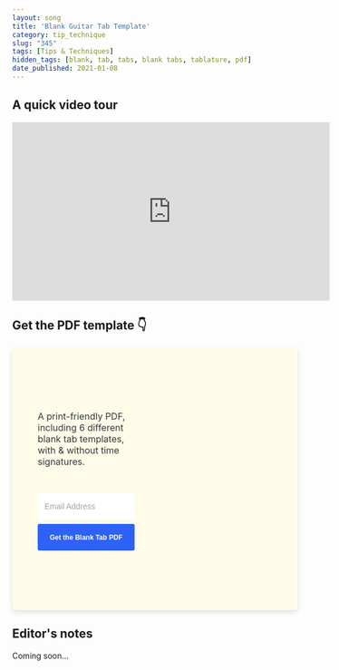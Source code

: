 ```yaml
---
layout: song
title: 'Blank Guitar Tab Template'
category: tip_technique
slug: "345"
tags: [Tips & Techniques]
hidden_tags: [blank, tab, tabs, blank tabs, tablature, pdf]
date_published: 2021-01-08
---
```


## A quick video tour

<iframe width="560" height="315" src="https://www.youtube.com/embed/P5IUb0YBgwk" frameborder="0" allow="accelerometer; autoplay; encrypted-media; gyroscope; picture-in-picture" allowfullscreen></iframe>

<!-- Coming soon! -->

<!-- { % include pdf-module.html slug = page.slug pdf_numpages = page.pdf_numpages pdf_version = page.pdf_version has_patreon_url = page.patreon_lesson_url patreon_url = page.patreon_lesson_url free_pdf_available = page.free_pdf_available free_pdf_url = page.free_pdf_url song_name = page.song_title % } -->

## Get the PDF template 👇

<script src="https://f.convertkit.com/ckjs/ck.5.js"></script>
<form action="https://app.convertkit.com/forms/1944130/subscriptions" style="background-color: rgb(255, 251, 233); border-top-left-radius: 6px; border-top-right-radius: 6px; border-bottom-right-radius: 6px; border-bottom-left-radius: 6px;" class="seva-form formkit-form" method="post" data-sv-form="1944130" data-uid="0cbdee8238" data-format="inline" data-version="5" data-options="{&quot;settings&quot;:{&quot;after_subscribe&quot;:{&quot;action&quot;:&quot;redirect&quot;,&quot;success_message&quot;:&quot;Success! Now check your email to confirm your subscription.&quot;,&quot;redirect_url&quot;:&quot;https://playsongnotes.com/downloads/?thanks=true&quot;},&quot;analytics&quot;:{&quot;google&quot;:null,&quot;facebook&quot;:null,&quot;segment&quot;:null,&quot;pinterest&quot;:null,&quot;sparkloop&quot;:null,&quot;googletagmanager&quot;:null},&quot;modal&quot;:{&quot;trigger&quot;:&quot;timer&quot;,&quot;scroll_percentage&quot;:null,&quot;timer&quot;:5,&quot;devices&quot;:&quot;all&quot;,&quot;show_once_every&quot;:15},&quot;powered_by&quot;:{&quot;show&quot;:false,&quot;url&quot;:&quot;https://convertkit.com?utm_source=dynamic&amp;utm_medium=referral&amp;utm_campaign=poweredby&amp;utm_content=form&quot;},&quot;recaptcha&quot;:{&quot;enabled&quot;:false},&quot;return_visitor&quot;:{&quot;action&quot;:&quot;show&quot;,&quot;custom_content&quot;:&quot;&quot;},&quot;slide_in&quot;:{&quot;display_in&quot;:&quot;bottom_right&quot;,&quot;trigger&quot;:&quot;timer&quot;,&quot;scroll_percentage&quot;:null,&quot;timer&quot;:5,&quot;devices&quot;:&quot;all&quot;,&quot;show_once_every&quot;:15},&quot;sticky_bar&quot;:{&quot;display_in&quot;:&quot;top&quot;,&quot;trigger&quot;:&quot;timer&quot;,&quot;scroll_percentage&quot;:null,&quot;timer&quot;:5,&quot;devices&quot;:&quot;all&quot;,&quot;show_once_every&quot;:15}},&quot;version&quot;:&quot;5&quot;}" min-width="400 500 600 700 800"><div data-style="full" style="--bg-border-radius: 3px;"><div data-element="column" class="formkit-column"><div class="formkit-header" style="color: rgb(51, 51, 51); font-size: 28px; font-weight: 700;" data-element="header"><h1>​</h1></div><div class="formkit-content" style="color: rgb(52, 54, 57);" data-element="content"><p>A print-friendly PDF, including 6 different blank tab templates, with &amp; without time signatures.</p></div><ul class="formkit-alert formkit-alert-error" data-element="errors" data-group="alert"></ul><div data-element="fields" data-stacked="false" class="seva-fields formkit-fields"><div class="formkit-field"><input class="formkit-input" name="email_address" style="color: rgb(139, 139, 139); border-color: rgb(46, 131, 255); font-weight: 400; background-color: rgb(255, 255, 255); border-top-left-radius: 4px; border-top-right-radius: 4px; border-bottom-right-radius: 4px; border-bottom-left-radius: 4px;" aria-label="Email Address" placeholder="Email Address" required="" type="email"></div><button data-element="submit" class="formkit-submit formkit-submit" style="color: rgb(255, 255, 255); background-color: rgb(46, 97, 246); border-top-left-radius: 3px; border-top-right-radius: 3px; border-bottom-right-radius: 3px; border-bottom-left-radius: 3px; font-weight: 700;"><div class="formkit-spinner"><div></div><div></div><div></div></div><span class="">Get the Blank Tab PDF</span></button></div><div class="formkit-disclaimer" style="color: rgb(139, 139, 139); font-size: 13px;" data-element="disclaimer"><p>​</p></div></div><div data-element="column" style="background-image: url(&quot;https://embed.filekitcdn.com/e/3USUFsNyc16nKnFvoRpj2R/49gjRRxBFqCVib9YnaZwwj&quot;);" class="formkit-background"></div></div><style>.formkit-form[data-uid="0cbdee8238"] *{box-sizing:border-box;}.formkit-form[data-uid="0cbdee8238"]{-webkit-font-smoothing:antialiased;-moz-osx-font-smoothing:grayscale;}.formkit-form[data-uid="0cbdee8238"] legend{border:none;font-size:inherit;margin-bottom:10px;padding:0;position:relative;display:table;}.formkit-form[data-uid="0cbdee8238"] fieldset{border:0;padding:0.01em 0 0 0;margin:0;min-width:0;}.formkit-form[data-uid="0cbdee8238"] body:not(:-moz-handler-blocked) fieldset{display:table-cell;}.formkit-form[data-uid="0cbdee8238"] h1,.formkit-form[data-uid="0cbdee8238"] h2,.formkit-form[data-uid="0cbdee8238"] h3,.formkit-form[data-uid="0cbdee8238"] h4,.formkit-form[data-uid="0cbdee8238"] h5,.formkit-form[data-uid="0cbdee8238"] h6{color:inherit;font-size:inherit;font-weight:inherit;}.formkit-form[data-uid="0cbdee8238"] p{color:inherit;font-size:inherit;font-weight:inherit;}.formkit-form[data-uid="0cbdee8238"] ol:not([template-default]),.formkit-form[data-uid="0cbdee8238"] ul:not([template-default]),.formkit-form[data-uid="0cbdee8238"] blockquote:not([template-default]){text-align:left;}.formkit-form[data-uid="0cbdee8238"] p:not([template-default]),.formkit-form[data-uid="0cbdee8238"] hr:not([template-default]),.formkit-form[data-uid="0cbdee8238"] blockquote:not([template-default]),.formkit-form[data-uid="0cbdee8238"] ol:not([template-default]),.formkit-form[data-uid="0cbdee8238"] ul:not([template-default]){color:inherit;font-style:initial;}.formkit-form[data-uid="0cbdee8238"] .ordered-list,.formkit-form[data-uid="0cbdee8238"] .unordered-list{list-style-position:outside !important;padding-left:1em;}.formkit-form[data-uid="0cbdee8238"] .list-item{padding-left:0;}.formkit-form[data-uid="0cbdee8238"][data-format="modal"]{display:none;}.formkit-form[data-uid="0cbdee8238"][data-format="slide in"]{display:none;}.formkit-form[data-uid="0cbdee8238"][data-format="sticky bar"]{display:none;}.formkit-sticky-bar .formkit-form[data-uid="0cbdee8238"][data-format="sticky bar"]{display:block;}.formkit-form[data-uid="0cbdee8238"] .formkit-input,.formkit-form[data-uid="0cbdee8238"] .formkit-select,.formkit-form[data-uid="0cbdee8238"] .formkit-checkboxes{width:100%;}.formkit-form[data-uid="0cbdee8238"] .formkit-button,.formkit-form[data-uid="0cbdee8238"] .formkit-submit{border:0;border-radius:5px;color:#ffffff;cursor:pointer;display:inline-block;text-align:center;font-size:15px;font-weight:500;cursor:pointer;margin-bottom:15px;overflow:hidden;padding:0;position:relative;vertical-align:middle;}.formkit-form[data-uid="0cbdee8238"] .formkit-button:hover,.formkit-form[data-uid="0cbdee8238"] .formkit-submit:hover,.formkit-form[data-uid="0cbdee8238"] .formkit-button:focus,.formkit-form[data-uid="0cbdee8238"] .formkit-submit:focus{outline:none;}.formkit-form[data-uid="0cbdee8238"] .formkit-button:hover > span,.formkit-form[data-uid="0cbdee8238"] .formkit-submit:hover > span,.formkit-form[data-uid="0cbdee8238"] .formkit-button:focus > span,.formkit-form[data-uid="0cbdee8238"] .formkit-submit:focus > span{background-color:rgba(0,0,0,0.1);}.formkit-form[data-uid="0cbdee8238"] .formkit-button > span,.formkit-form[data-uid="0cbdee8238"] .formkit-submit > span{display:block;-webkit-transition:all 300ms ease-in-out;transition:all 300ms ease-in-out;padding:12px 24px;}.formkit-form[data-uid="0cbdee8238"] .formkit-input{background:#ffffff;font-size:15px;padding:12px;border:1px solid #e3e3e3;-webkit-flex:1 0 auto;-ms-flex:1 0 auto;flex:1 0 auto;line-height:1.4;margin:0;-webkit-transition:border-color ease-out 300ms;transition:border-color ease-out 300ms;}.formkit-form[data-uid="0cbdee8238"] .formkit-input:focus{outline:none;border-color:#1677be;-webkit-transition:border-color ease 300ms;transition:border-color ease 300ms;}.formkit-form[data-uid="0cbdee8238"] .formkit-input::-webkit-input-placeholder{color:inherit;opacity:0.8;}.formkit-form[data-uid="0cbdee8238"] .formkit-input::-moz-placeholder{color:inherit;opacity:0.8;}.formkit-form[data-uid="0cbdee8238"] .formkit-input:-ms-input-placeholder{color:inherit;opacity:0.8;}.formkit-form[data-uid="0cbdee8238"] .formkit-input::placeholder{color:inherit;opacity:0.8;}.formkit-form[data-uid="0cbdee8238"] [data-group="dropdown"]{position:relative;display:inline-block;width:100%;}.formkit-form[data-uid="0cbdee8238"] [data-group="dropdown"]::before{content:"";top:calc(50% - 2.5px);right:10px;position:absolute;pointer-events:none;border-color:#4f4f4f transparent transparent transparent;border-style:solid;border-width:6px 6px 0 6px;height:0;width:0;z-index:999;}.formkit-form[data-uid="0cbdee8238"] [data-group="dropdown"] select{height:auto;width:100%;cursor:pointer;color:#333333;line-height:1.4;margin-bottom:0;padding:0 6px;-webkit-appearance:none;-moz-appearance:none;appearance:none;font-size:15px;padding:12px;padding-right:25px;border:1px solid #e3e3e3;background:#ffffff;}.formkit-form[data-uid="0cbdee8238"] [data-group="dropdown"] select:focus{outline:none;}.formkit-form[data-uid="0cbdee8238"] [data-group="checkboxes"]{text-align:left;margin:0;}.formkit-form[data-uid="0cbdee8238"] [data-group="checkboxes"] [data-group="checkbox"]{margin-bottom:10px;}.formkit-form[data-uid="0cbdee8238"] [data-group="checkboxes"] [data-group="checkbox"] *{cursor:pointer;}.formkit-form[data-uid="0cbdee8238"] [data-group="checkboxes"] [data-group="checkbox"]:last-of-type{margin-bottom:0;}.formkit-form[data-uid="0cbdee8238"] [data-group="checkboxes"] [data-group="checkbox"] input[type="checkbox"]{display:none;}.formkit-form[data-uid="0cbdee8238"] [data-group="checkboxes"] [data-group="checkbox"] input[type="checkbox"] + label::after{content:none;}.formkit-form[data-uid="0cbdee8238"] [data-group="checkboxes"] [data-group="checkbox"] input[type="checkbox"]:checked + label::after{border-color:#ffffff;content:"";}.formkit-form[data-uid="0cbdee8238"] [data-group="checkboxes"] [data-group="checkbox"] input[type="checkbox"]:checked + label::before{background:#10bf7a;border-color:#10bf7a;}.formkit-form[data-uid="0cbdee8238"] [data-group="checkboxes"] [data-group="checkbox"] label{position:relative;display:inline-block;padding-left:28px;}.formkit-form[data-uid="0cbdee8238"] [data-group="checkboxes"] [data-group="checkbox"] label::before,.formkit-form[data-uid="0cbdee8238"] [data-group="checkboxes"] [data-group="checkbox"] label::after{position:absolute;content:"";display:inline-block;}.formkit-form[data-uid="0cbdee8238"] [data-group="checkboxes"] [data-group="checkbox"] label::before{height:16px;width:16px;border:1px solid #e3e3e3;background:#ffffff;left:0px;top:3px;}.formkit-form[data-uid="0cbdee8238"] [data-group="checkboxes"] [data-group="checkbox"] label::after{height:4px;width:8px;border-left:2px solid #4d4d4d;border-bottom:2px solid #4d4d4d;-webkit-transform:rotate(-45deg);-ms-transform:rotate(-45deg);transform:rotate(-45deg);left:4px;top:8px;}.formkit-form[data-uid="0cbdee8238"] .formkit-alert{background:#f9fafb;border:1px solid #e3e3e3;border-radius:5px;-webkit-flex:1 0 auto;-ms-flex:1 0 auto;flex:1 0 auto;list-style:none;margin:25px auto;padding:12px;text-align:center;width:100%;}.formkit-form[data-uid="0cbdee8238"] .formkit-alert:empty{display:none;}.formkit-form[data-uid="0cbdee8238"] .formkit-alert-success{background:#d3fbeb;border-color:#10bf7a;color:#0c905c;}.formkit-form[data-uid="0cbdee8238"] .formkit-alert-error{background:#fde8e2;border-color:#f2643b;color:#ea4110;}.formkit-form[data-uid="0cbdee8238"] .formkit-spinner{display:-webkit-box;display:-webkit-flex;display:-ms-flexbox;display:flex;height:0px;width:0px;margin:0 auto;position:absolute;top:0;left:0;right:0;width:0px;overflow:hidden;text-align:center;-webkit-transition:all 300ms ease-in-out;transition:all 300ms ease-in-out;}.formkit-form[data-uid="0cbdee8238"] .formkit-spinner > div{margin:auto;width:12px;height:12px;background-color:#fff;opacity:0.3;border-radius:100%;display:inline-block;-webkit-animation:formkit-bouncedelay-formkit-form-data-uid-0cbdee8238- 1.4s infinite ease-in-out both;animation:formkit-bouncedelay-formkit-form-data-uid-0cbdee8238- 1.4s infinite ease-in-out both;}.formkit-form[data-uid="0cbdee8238"] .formkit-spinner > div:nth-child(1){-webkit-animation-delay:-0.32s;animation-delay:-0.32s;}.formkit-form[data-uid="0cbdee8238"] .formkit-spinner > div:nth-child(2){-webkit-animation-delay:-0.16s;animation-delay:-0.16s;}.formkit-form[data-uid="0cbdee8238"] .formkit-submit[data-active] .formkit-spinner{opacity:1;height:100%;width:50px;}.formkit-form[data-uid="0cbdee8238"] .formkit-submit[data-active] .formkit-spinner ~ span{opacity:0;}.formkit-form[data-uid="0cbdee8238"] .formkit-powered-by[data-active="false"]{opacity:0.35;}.formkit-form[data-uid="0cbdee8238"] .formkit-powered-by-convertkit-container{display:-webkit-box;display:-webkit-flex;display:-ms-flexbox;display:flex;width:100%;z-index:5;margin:10px 0;position:relative;}.formkit-form[data-uid="0cbdee8238"] .formkit-powered-by-convertkit-container[data-active="false"]{opacity:0.35;}.formkit-form[data-uid="0cbdee8238"] .formkit-powered-by-convertkit{-webkit-align-items:center;-webkit-box-align:center;-ms-flex-align:center;align-items:center;background-color:#ffffff;border:1px solid #dce1e5;border-radius:4px;color:#373f45;cursor:pointer;display:block;height:36px;margin:0 auto;opacity:0.95;padding:0;-webkit-text-decoration:none;text-decoration:none;text-indent:100%;-webkit-transition:ease-in-out all 200ms;transition:ease-in-out all 200ms;white-space:nowrap;overflow:hidden;-webkit-user-select:none;-moz-user-select:none;-ms-user-select:none;user-select:none;width:190px;background-repeat:no-repeat;background-position:center;background-image:url("data:image/svg+xml;charset=utf8,%3Csvg width='162' height='20' viewBox='0 0 162 20' fill='none' xmlns='http://www.w3.org/2000/svg'%3E%3Cpath d='M83.0561 15.2457C86.675 15.2457 89.4722 12.5154 89.4722 9.14749C89.4722 5.99211 86.8443 4.06563 85.1038 4.06563C82.6801 4.06563 80.7373 5.76407 80.4605 8.28551C80.4092 8.75244 80.0387 9.14403 79.5686 9.14069C78.7871 9.13509 77.6507 9.12841 76.9314 9.13092C76.6217 9.13199 76.3658 8.88106 76.381 8.57196C76.4895 6.38513 77.2218 4.3404 78.618 2.76974C80.1695 1.02445 82.4289 0 85.1038 0C89.5979 0 93.8406 4.07791 93.8406 9.14749C93.8406 14.7608 89.1832 19.3113 83.1517 19.3113C78.8502 19.3113 74.5179 16.5041 73.0053 12.5795C72.9999 12.565 72.9986 12.5492 73.0015 12.534C73.0218 12.4179 73.0617 12.3118 73.1011 12.2074C73.1583 12.0555 73.2143 11.907 73.2062 11.7359L73.18 11.1892C73.174 11.0569 73.2075 10.9258 73.2764 10.8127C73.3452 10.6995 73.4463 10.6094 73.5666 10.554L73.7852 10.4523C73.9077 10.3957 74.0148 10.3105 74.0976 10.204C74.1803 10.0974 74.2363 9.97252 74.2608 9.83983C74.3341 9.43894 74.6865 9.14749 75.0979 9.14749C75.7404 9.14749 76.299 9.57412 76.5088 10.1806C77.5188 13.1 79.1245 15.2457 83.0561 15.2457Z' fill='%23373F45'/%3E%3Cpath d='M155.758 6.91365C155.028 6.91365 154.804 6.47916 154.804 5.98857C154.804 5.46997 154.986 5.06348 155.758 5.06348C156.53 5.06348 156.712 5.46997 156.712 5.98857C156.712 6.47905 156.516 6.91365 155.758 6.91365ZM142.441 12.9304V9.32833L141.415 9.32323V8.90392C141.415 8.44719 141.786 8.07758 142.244 8.07986L142.441 8.08095V6.55306L144.082 6.09057V8.08073H145.569V8.50416C145.569 8.61242 145.548 8.71961 145.506 8.81961C145.465 8.91961 145.404 9.01047 145.328 9.08699C145.251 9.16351 145.16 9.2242 145.06 9.26559C144.96 9.30698 144.853 9.32826 144.745 9.32822H144.082V12.7201C144.082 13.2423 144.378 13.4256 144.76 13.4887C145.209 13.5629 145.583 13.888 145.583 14.343V14.9626C144.029 14.9626 142.441 14.8942 142.441 12.9304Z' fill='%23373F45'/%3E%3Cpath d='M110.058 7.92554C108.417 7.88344 106.396 8.92062 106.396 11.5137C106.396 14.0646 108.417 15.0738 110.058 15.0318C111.742 15.0738 113.748 14.0646 113.748 11.5137C113.748 8.92062 111.742 7.88344 110.058 7.92554ZM110.07 13.7586C108.878 13.7586 108.032 12.8905 108.032 11.461C108.032 10.1013 108.878 9.20569 110.071 9.20569C111.263 9.20569 112.101 10.0995 112.101 11.459C112.101 12.8887 111.263 13.7586 110.07 13.7586Z' fill='%23373F45'/%3E%3Cpath d='M118.06 7.94098C119.491 7.94098 120.978 8.33337 120.978 11.1366V14.893H120.063C119.608 14.893 119.238 14.524 119.238 14.0689V10.9965C119.238 9.66506 118.747 9.16047 117.891 9.16047C117.414 9.16047 116.797 9.52486 116.502 9.81915V14.069C116.502 14.1773 116.481 14.2845 116.44 14.3845C116.398 14.4845 116.337 14.5753 116.261 14.6519C116.184 14.7284 116.093 14.7891 115.993 14.8305C115.893 14.8719 115.786 14.8931 115.678 14.8931H114.847V8.10918H115.773C115.932 8.10914 116.087 8.16315 116.212 8.26242C116.337 8.36168 116.424 8.50033 116.46 8.65577C116.881 8.19328 117.428 7.94098 118.06 7.94098ZM122.854 8.09713C123.024 8.09708 123.19 8.1496 123.329 8.2475C123.468 8.34541 123.574 8.48391 123.631 8.64405L125.133 12.8486L126.635 8.64415C126.692 8.48402 126.798 8.34551 126.937 8.2476C127.076 8.1497 127.242 8.09718 127.412 8.09724H128.598L126.152 14.3567C126.091 14.5112 125.986 14.6439 125.849 14.7374C125.711 14.831 125.549 14.881 125.383 14.8809H124.333L121.668 8.09713H122.854Z' fill='%23373F45'/%3E%3Cpath d='M135.085 14.5514C134.566 14.7616 133.513 15.0416 132.418 15.0416C130.496 15.0416 129.024 13.9345 129.024 11.4396C129.024 9.19701 130.451 7.99792 132.191 7.99792C134.338 7.99792 135.254 9.4378 135.158 11.3979C135.139 11.8029 134.786 12.0983 134.38 12.0983H130.679C130.763 13.1916 131.562 13.7662 132.615 13.7662C133.028 13.7662 133.462 13.7452 133.983 13.6481C134.535 13.545 135.085 13.9375 135.085 14.4985V14.5514ZM133.673 10.949C133.785 9.87621 133.061 9.28752 132.191 9.28752C131.321 9.28752 130.734 9.93979 130.679 10.9489L133.673 10.949Z' fill='%23373F45'/%3E%3Cpath d='M137.345 8.11122C137.497 8.11118 137.645 8.16229 137.765 8.25635C137.884 8.35041 137.969 8.48197 138.005 8.62993C138.566 8.20932 139.268 7.94303 139.759 7.94303C139.801 7.94303 140.068 7.94303 140.489 7.99913V8.7265C140.489 9.11748 140.15 9.4147 139.759 9.4147C139.31 9.4147 138.651 9.5829 138.131 9.8773V14.8951H136.462V8.11112L137.345 8.11122ZM156.6 14.0508V8.09104H155.769C155.314 8.09104 154.944 8.45999 154.944 8.9151V14.8748H155.775C156.23 14.8748 156.6 14.5058 156.6 14.0508ZM158.857 12.9447V9.34254H157.749V8.91912C157.749 8.46401 158.118 8.09506 158.574 8.09506H158.857V6.56739L160.499 6.10479V8.09506H161.986V8.51848C161.986 8.97359 161.617 9.34254 161.161 9.34254H160.499V12.7345C160.499 13.2566 160.795 13.44 161.177 13.503C161.626 13.5774 162 13.9024 162 14.3574V14.977C160.446 14.977 158.857 14.9086 158.857 12.9447ZM98.1929 10.1124C98.2033 6.94046 100.598 5.16809 102.895 5.16809C104.171 5.16809 105.342 5.44285 106.304 6.12953L105.914 6.6631C105.654 7.02011 105.16 7.16194 104.749 6.99949C104.169 6.7702 103.622 6.7218 103.215 6.7218C101.335 6.7218 99.9169 7.92849 99.9068 10.1123C99.9169 12.2959 101.335 13.5201 103.215 13.5201C103.622 13.5201 104.169 13.4717 104.749 13.2424C105.16 13.0799 105.654 13.2046 105.914 13.5615L106.304 14.0952C105.342 14.7819 104.171 15.0566 102.895 15.0566C100.598 15.0566 98.2033 13.2842 98.1929 10.1124ZM147.619 5.21768C148.074 5.21768 148.444 5.58663 148.444 6.04174V9.81968L151.82 5.58131C151.897 5.47733 151.997 5.39282 152.112 5.3346C152.227 5.27638 152.355 5.24607 152.484 5.24611H153.984L150.166 10.0615L153.984 14.8749H152.484C152.355 14.8749 152.227 14.8446 152.112 14.7864C151.997 14.7281 151.897 14.6436 151.82 14.5397L148.444 10.3025V14.0508C148.444 14.5059 148.074 14.8749 147.619 14.8749H146.746V5.21768H147.619Z' fill='%23373F45'/%3E%3Cpath d='M0.773438 6.5752H2.68066C3.56543 6.5752 4.2041 6.7041 4.59668 6.96191C4.99219 7.21973 5.18994 7.62695 5.18994 8.18359C5.18994 8.55859 5.09326 8.87061 4.8999 9.11963C4.70654 9.36865 4.42822 9.52539 4.06494 9.58984V9.63379C4.51611 9.71875 4.84717 9.88721 5.05811 10.1392C5.27197 10.3882 5.37891 10.7266 5.37891 11.1543C5.37891 11.7314 5.17676 12.1841 4.77246 12.5122C4.37109 12.8374 3.81152 13 3.09375 13H0.773438V6.5752ZM1.82373 9.22949H2.83447C3.27393 9.22949 3.59473 9.16064 3.79688 9.02295C3.99902 8.88232 4.1001 8.64502 4.1001 8.31104C4.1001 8.00928 3.99023 7.79102 3.77051 7.65625C3.55371 7.52148 3.20801 7.4541 2.7334 7.4541H1.82373V9.22949ZM1.82373 10.082V12.1167H2.93994C3.37939 12.1167 3.71045 12.0332 3.93311 11.8662C4.15869 11.6963 4.27148 11.4297 4.27148 11.0664C4.27148 10.7324 4.15723 10.4849 3.92871 10.3237C3.7002 10.1626 3.35303 10.082 2.88721 10.082H1.82373Z' fill='%23373F45'/%3E%3Cpath d='M13.011 6.5752V10.7324C13.011 11.207 12.9084 11.623 12.7034 11.9805C12.5012 12.335 12.2068 12.6089 11.8201 12.8022C11.4363 12.9927 10.9763 13.0879 10.4402 13.0879C9.6433 13.0879 9.02368 12.877 8.5813 12.4551C8.13892 12.0332 7.91772 11.4531 7.91772 10.7148V6.5752H8.9724V10.6401C8.9724 11.1704 9.09546 11.5615 9.34155 11.8135C9.58765 12.0654 9.96557 12.1914 10.4753 12.1914C11.4656 12.1914 11.9607 11.6714 11.9607 10.6313V6.5752H13.011Z' fill='%23373F45'/%3E%3Cpath d='M15.9146 13V6.5752H16.9649V13H15.9146Z' fill='%23373F45'/%3E%3Cpath d='M19.9255 13V6.5752H20.9758V12.0991H23.696V13H19.9255Z' fill='%23373F45'/%3E%3Cpath d='M28.2828 13H27.2325V7.47607H25.3428V6.5752H30.1724V7.47607H28.2828V13Z' fill='%23373F45'/%3E%3Cpath d='M41.9472 13H40.8046L39.7148 9.16796C39.6679 9.00097 39.6093 8.76074 39.539 8.44727C39.4687 8.13086 39.4262 7.91113 39.4116 7.78809C39.3823 7.97559 39.3339 8.21875 39.2665 8.51758C39.2021 8.81641 39.1479 9.03905 39.1039 9.18554L38.0405 13H36.8979L36.0673 9.7832L35.2236 6.5752H36.2958L37.2143 10.3193C37.3578 10.9199 37.4604 11.4502 37.5219 11.9102C37.5541 11.6611 37.6025 11.3828 37.6669 11.0752C37.7314 10.7676 37.79 10.5186 37.8427 10.3281L38.8886 6.5752H39.9301L41.0024 10.3457C41.1049 10.6943 41.2133 11.2158 41.3276 11.9102C41.3715 11.4912 41.477 10.958 41.644 10.3105L42.558 6.5752H43.6215L41.9472 13Z' fill='%23373F45'/%3E%3Cpath d='M45.7957 13V6.5752H46.846V13H45.7957Z' fill='%23373F45'/%3E%3Cpath d='M52.0258 13H50.9755V7.47607H49.0859V6.5752H53.9155V7.47607H52.0258V13Z' fill='%23373F45'/%3E%3Cpath d='M61.2312 13H60.1765V10.104H57.2146V13H56.1643V6.5752H57.2146V9.20312H60.1765V6.5752H61.2312V13Z' fill='%23373F45'/%3E%3C/svg%3E");}.formkit-form[data-uid="0cbdee8238"] .formkit-powered-by-convertkit:hover,.formkit-form[data-uid="0cbdee8238"] .formkit-powered-by-convertkit:focus{background-color:#ffffff;-webkit-transform:scale(1.025) perspective(1px);-ms-transform:scale(1.025) perspective(1px);transform:scale(1.025) perspective(1px);opacity:1;}.formkit-form[data-uid="0cbdee8238"] .formkit-powered-by-convertkit[data-variant="dark"],.formkit-form[data-uid="0cbdee8238"] .formkit-powered-by-convertkit[data-variant="light"]{background-color:transparent;border-color:transparent;width:166px;}.formkit-form[data-uid="0cbdee8238"] .formkit-powered-by-convertkit[data-variant="light"]{color:#ffffff;background-image:url("data:image/svg+xml;charset=utf8,%3Csvg width='162' height='20' viewBox='0 0 162 20' fill='none' xmlns='http://www.w3.org/2000/svg'%3E%3Cpath d='M83.0561 15.2457C86.675 15.2457 89.4722 12.5154 89.4722 9.14749C89.4722 5.99211 86.8443 4.06563 85.1038 4.06563C82.6801 4.06563 80.7373 5.76407 80.4605 8.28551C80.4092 8.75244 80.0387 9.14403 79.5686 9.14069C78.7871 9.13509 77.6507 9.12841 76.9314 9.13092C76.6217 9.13199 76.3658 8.88106 76.381 8.57196C76.4895 6.38513 77.2218 4.3404 78.618 2.76974C80.1695 1.02445 82.4289 0 85.1038 0C89.5979 0 93.8406 4.07791 93.8406 9.14749C93.8406 14.7608 89.1832 19.3113 83.1517 19.3113C78.8502 19.3113 74.5179 16.5041 73.0053 12.5795C72.9999 12.565 72.9986 12.5492 73.0015 12.534C73.0218 12.4179 73.0617 12.3118 73.1011 12.2074C73.1583 12.0555 73.2143 11.907 73.2062 11.7359L73.18 11.1892C73.174 11.0569 73.2075 10.9258 73.2764 10.8127C73.3452 10.6995 73.4463 10.6094 73.5666 10.554L73.7852 10.4523C73.9077 10.3957 74.0148 10.3105 74.0976 10.204C74.1803 10.0974 74.2363 9.97252 74.2608 9.83983C74.3341 9.43894 74.6865 9.14749 75.0979 9.14749C75.7404 9.14749 76.299 9.57412 76.5088 10.1806C77.5188 13.1 79.1245 15.2457 83.0561 15.2457Z' fill='white'/%3E%3Cpath d='M155.758 6.91365C155.028 6.91365 154.804 6.47916 154.804 5.98857C154.804 5.46997 154.986 5.06348 155.758 5.06348C156.53 5.06348 156.712 5.46997 156.712 5.98857C156.712 6.47905 156.516 6.91365 155.758 6.91365ZM142.441 12.9304V9.32833L141.415 9.32323V8.90392C141.415 8.44719 141.786 8.07758 142.244 8.07986L142.441 8.08095V6.55306L144.082 6.09057V8.08073H145.569V8.50416C145.569 8.61242 145.548 8.71961 145.506 8.81961C145.465 8.91961 145.404 9.01047 145.328 9.08699C145.251 9.16351 145.16 9.2242 145.06 9.26559C144.96 9.30698 144.853 9.32826 144.745 9.32822H144.082V12.7201C144.082 13.2423 144.378 13.4256 144.76 13.4887C145.209 13.5629 145.583 13.888 145.583 14.343V14.9626C144.029 14.9626 142.441 14.8942 142.441 12.9304Z' fill='white'/%3E%3Cpath d='M110.058 7.92554C108.417 7.88344 106.396 8.92062 106.396 11.5137C106.396 14.0646 108.417 15.0738 110.058 15.0318C111.742 15.0738 113.748 14.0646 113.748 11.5137C113.748 8.92062 111.742 7.88344 110.058 7.92554ZM110.07 13.7586C108.878 13.7586 108.032 12.8905 108.032 11.461C108.032 10.1013 108.878 9.20569 110.071 9.20569C111.263 9.20569 112.101 10.0995 112.101 11.459C112.101 12.8887 111.263 13.7586 110.07 13.7586Z' fill='white'/%3E%3Cpath d='M118.06 7.94098C119.491 7.94098 120.978 8.33337 120.978 11.1366V14.893H120.063C119.608 14.893 119.238 14.524 119.238 14.0689V10.9965C119.238 9.66506 118.747 9.16047 117.891 9.16047C117.414 9.16047 116.797 9.52486 116.502 9.81915V14.069C116.502 14.1773 116.481 14.2845 116.44 14.3845C116.398 14.4845 116.337 14.5753 116.261 14.6519C116.184 14.7284 116.093 14.7891 115.993 14.8305C115.893 14.8719 115.786 14.8931 115.678 14.8931H114.847V8.10918H115.773C115.932 8.10914 116.087 8.16315 116.212 8.26242C116.337 8.36168 116.424 8.50033 116.46 8.65577C116.881 8.19328 117.428 7.94098 118.06 7.94098ZM122.854 8.09713C123.024 8.09708 123.19 8.1496 123.329 8.2475C123.468 8.34541 123.574 8.48391 123.631 8.64405L125.133 12.8486L126.635 8.64415C126.692 8.48402 126.798 8.34551 126.937 8.2476C127.076 8.1497 127.242 8.09718 127.412 8.09724H128.598L126.152 14.3567C126.091 14.5112 125.986 14.6439 125.849 14.7374C125.711 14.831 125.549 14.881 125.383 14.8809H124.333L121.668 8.09713H122.854Z' fill='white'/%3E%3Cpath d='M135.085 14.5514C134.566 14.7616 133.513 15.0416 132.418 15.0416C130.496 15.0416 129.024 13.9345 129.024 11.4396C129.024 9.19701 130.451 7.99792 132.191 7.99792C134.338 7.99792 135.254 9.4378 135.158 11.3979C135.139 11.8029 134.786 12.0983 134.38 12.0983H130.679C130.763 13.1916 131.562 13.7662 132.615 13.7662C133.028 13.7662 133.462 13.7452 133.983 13.6481C134.535 13.545 135.085 13.9375 135.085 14.4985V14.5514ZM133.673 10.949C133.785 9.87621 133.061 9.28752 132.191 9.28752C131.321 9.28752 130.734 9.93979 130.679 10.9489L133.673 10.949Z' fill='white'/%3E%3Cpath d='M137.345 8.11122C137.497 8.11118 137.645 8.16229 137.765 8.25635C137.884 8.35041 137.969 8.48197 138.005 8.62993C138.566 8.20932 139.268 7.94303 139.759 7.94303C139.801 7.94303 140.068 7.94303 140.489 7.99913V8.7265C140.489 9.11748 140.15 9.4147 139.759 9.4147C139.31 9.4147 138.651 9.5829 138.131 9.8773V14.8951H136.462V8.11112L137.345 8.11122ZM156.6 14.0508V8.09104H155.769C155.314 8.09104 154.944 8.45999 154.944 8.9151V14.8748H155.775C156.23 14.8748 156.6 14.5058 156.6 14.0508ZM158.857 12.9447V9.34254H157.749V8.91912C157.749 8.46401 158.118 8.09506 158.574 8.09506H158.857V6.56739L160.499 6.10479V8.09506H161.986V8.51848C161.986 8.97359 161.617 9.34254 161.161 9.34254H160.499V12.7345C160.499 13.2566 160.795 13.44 161.177 13.503C161.626 13.5774 162 13.9024 162 14.3574V14.977C160.446 14.977 158.857 14.9086 158.857 12.9447ZM98.1929 10.1124C98.2033 6.94046 100.598 5.16809 102.895 5.16809C104.171 5.16809 105.342 5.44285 106.304 6.12953L105.914 6.6631C105.654 7.02011 105.16 7.16194 104.749 6.99949C104.169 6.7702 103.622 6.7218 103.215 6.7218C101.335 6.7218 99.9169 7.92849 99.9068 10.1123C99.9169 12.2959 101.335 13.5201 103.215 13.5201C103.622 13.5201 104.169 13.4717 104.749 13.2424C105.16 13.0799 105.654 13.2046 105.914 13.5615L106.304 14.0952C105.342 14.7819 104.171 15.0566 102.895 15.0566C100.598 15.0566 98.2033 13.2842 98.1929 10.1124ZM147.619 5.21768C148.074 5.21768 148.444 5.58663 148.444 6.04174V9.81968L151.82 5.58131C151.897 5.47733 151.997 5.39282 152.112 5.3346C152.227 5.27638 152.355 5.24607 152.484 5.24611H153.984L150.166 10.0615L153.984 14.8749H152.484C152.355 14.8749 152.227 14.8446 152.112 14.7864C151.997 14.7281 151.897 14.6436 151.82 14.5397L148.444 10.3025V14.0508C148.444 14.5059 148.074 14.8749 147.619 14.8749H146.746V5.21768H147.619Z' fill='white'/%3E%3Cpath d='M0.773438 6.5752H2.68066C3.56543 6.5752 4.2041 6.7041 4.59668 6.96191C4.99219 7.21973 5.18994 7.62695 5.18994 8.18359C5.18994 8.55859 5.09326 8.87061 4.8999 9.11963C4.70654 9.36865 4.42822 9.52539 4.06494 9.58984V9.63379C4.51611 9.71875 4.84717 9.88721 5.05811 10.1392C5.27197 10.3882 5.37891 10.7266 5.37891 11.1543C5.37891 11.7314 5.17676 12.1841 4.77246 12.5122C4.37109 12.8374 3.81152 13 3.09375 13H0.773438V6.5752ZM1.82373 9.22949H2.83447C3.27393 9.22949 3.59473 9.16064 3.79688 9.02295C3.99902 8.88232 4.1001 8.64502 4.1001 8.31104C4.1001 8.00928 3.99023 7.79102 3.77051 7.65625C3.55371 7.52148 3.20801 7.4541 2.7334 7.4541H1.82373V9.22949ZM1.82373 10.082V12.1167H2.93994C3.37939 12.1167 3.71045 12.0332 3.93311 11.8662C4.15869 11.6963 4.27148 11.4297 4.27148 11.0664C4.27148 10.7324 4.15723 10.4849 3.92871 10.3237C3.7002 10.1626 3.35303 10.082 2.88721 10.082H1.82373Z' fill='white'/%3E%3Cpath d='M13.011 6.5752V10.7324C13.011 11.207 12.9084 11.623 12.7034 11.9805C12.5012 12.335 12.2068 12.6089 11.8201 12.8022C11.4363 12.9927 10.9763 13.0879 10.4402 13.0879C9.6433 13.0879 9.02368 12.877 8.5813 12.4551C8.13892 12.0332 7.91772 11.4531 7.91772 10.7148V6.5752H8.9724V10.6401C8.9724 11.1704 9.09546 11.5615 9.34155 11.8135C9.58765 12.0654 9.96557 12.1914 10.4753 12.1914C11.4656 12.1914 11.9607 11.6714 11.9607 10.6313V6.5752H13.011Z' fill='white'/%3E%3Cpath d='M15.9146 13V6.5752H16.9649V13H15.9146Z' fill='white'/%3E%3Cpath d='M19.9255 13V6.5752H20.9758V12.0991H23.696V13H19.9255Z' fill='white'/%3E%3Cpath d='M28.2828 13H27.2325V7.47607H25.3428V6.5752H30.1724V7.47607H28.2828V13Z' fill='white'/%3E%3Cpath d='M41.9472 13H40.8046L39.7148 9.16796C39.6679 9.00097 39.6093 8.76074 39.539 8.44727C39.4687 8.13086 39.4262 7.91113 39.4116 7.78809C39.3823 7.97559 39.3339 8.21875 39.2665 8.51758C39.2021 8.81641 39.1479 9.03905 39.1039 9.18554L38.0405 13H36.8979L36.0673 9.7832L35.2236 6.5752H36.2958L37.2143 10.3193C37.3578 10.9199 37.4604 11.4502 37.5219 11.9102C37.5541 11.6611 37.6025 11.3828 37.6669 11.0752C37.7314 10.7676 37.79 10.5186 37.8427 10.3281L38.8886 6.5752H39.9301L41.0024 10.3457C41.1049 10.6943 41.2133 11.2158 41.3276 11.9102C41.3715 11.4912 41.477 10.958 41.644 10.3105L42.558 6.5752H43.6215L41.9472 13Z' fill='white'/%3E%3Cpath d='M45.7957 13V6.5752H46.846V13H45.7957Z' fill='white'/%3E%3Cpath d='M52.0258 13H50.9755V7.47607H49.0859V6.5752H53.9155V7.47607H52.0258V13Z' fill='white'/%3E%3Cpath d='M61.2312 13H60.1765V10.104H57.2146V13H56.1643V6.5752H57.2146V9.20312H60.1765V6.5752H61.2312V13Z' fill='white'/%3E%3C/svg%3E");}@-webkit-keyframes formkit-bouncedelay-formkit-form-data-uid-0cbdee8238-{0%,80%,100%{-webkit-transform:scale(0);-ms-transform:scale(0);transform:scale(0);}40%{-webkit-transform:scale(1);-ms-transform:scale(1);transform:scale(1);}}@keyframes formkit-bouncedelay-formkit-form-data-uid-0cbdee8238-{0%,80%,100%{-webkit-transform:scale(0);-ms-transform:scale(0);transform:scale(0);}40%{-webkit-transform:scale(1);-ms-transform:scale(1);transform:scale(1);}}.formkit-form[data-uid="0cbdee8238"] blockquote{padding:10px 20px;margin:0 0 20px;border-left:5px solid #e1e1e1;} .formkit-form[data-uid="0cbdee8238"]{box-shadow:0px 4px 8px rgba(105,113,119,0.2);max-width:740px !important;overflow:hidden;}.formkit-modal{max-width:740px !important;}.formkit-form[data-uid="0cbdee8238"] [data-style="full"]{width:100%;display:-webkit-box;display:-webkit-flex;display:-ms-flexbox;display:flex;-webkit-flex-direction:column;-ms-flex-direction:column;flex-direction:column;}.formkit-form[data-uid="0cbdee8238"] .formkit-background{background-position:center center;background-size:cover;height:280px;margin:20px;border-radius:var(--bg-border-radius) !important;}.formkit-form[data-uid="0cbdee8238"] .formkit-column{padding:20px;position:relative;-webkit-order:2;-ms-flex-order:2;order:2;}.formkit-form[data-uid="0cbdee8238"] .formkit-header{margin-top:0;margin-bottom:24px;font-weight:700;font-size:calc(30px + (36 - 30) * ((100vw - 400px) / (600 - 400)));}@media all and (min-width:800px){.formkit-form[data-uid="0cbdee8238"] .formkit-header{font-size:36px;}}.formkit-form[data-uid="0cbdee8238"] .formkit-header h1{line-height:1.2;margin-top:0;}.formkit-form[data-uid="0cbdee8238"] .formkit-content{margin-bottom:45px;font-size:16px;}.formkit-form[data-uid="0cbdee8238"] .formkit-fields{display:-webkit-box;display:-webkit-flex;display:-ms-flexbox;display:flex;-webkit-flex-wrap:wrap;-ms-flex-wrap:wrap;flex-wrap:wrap;}.formkit-form[data-uid="0cbdee8238"] .formkit-field{margin:0 0 10px 0;}.formkit-form[data-uid="0cbdee8238"] .formkit-input{width:100%;border:0;padding-left:12px;padding-right:0;height:47px;font-size:14px;}.formkit-form[data-uid="0cbdee8238"] .formkit-select{padding-top:13px !important;padding-bottom:13px !important;border:0 !important;}.formkit-form[data-uid="0cbdee8238"] .formkit-checkboxes{background:transparent !important;color:inherit !important;}.formkit-form[data-uid="0cbdee8238"] .formkit-fields .formkit-submit{margin-top:8px;font-size:12px;height:47px;}.formkit-form[data-uid="0cbdee8238"] .formkit-fields .formkit-submit span{padding:15px 14px;}.formkit-form[data-uid="0cbdee8238"] .formkit-fields[data-stacked="false"]{margin-left:-4px;margin-right:-4px;display:-webkit-box;display:-webkit-flex;display:-ms-flexbox;display:flex;}.formkit-form[data-uid="0cbdee8238"] .formkit-fields[data-stacked="false"] .formkit-submit{-webkit-flex:1 1 auto !important;-ms-flex:1 1 auto !important;flex:1 1 auto !important;margin:0 !important;min-width:90px;}.formkit-form[data-uid="0cbdee8238"] .formkit-fields[data-stacked="false"] .formkit-field,.formkit-form[data-uid="0cbdee8238"] .formkit-fields[data-stacked="false"] .formkit-submit{margin:0 4px 8px 4px !important;}.formkit-form[data-uid="0cbdee8238"] .formkit-fields[data-stacked="false"] .formkit-field{-webkit-flex:100 1 auto !important;-ms-flex:100 1 auto !important;flex:100 1 auto !important;margin:0;}.formkit-form[data-uid="0cbdee8238"] .formkit-powered-by-convertkit-container{margin:20px 0 0 0;}.formkit-form[data-uid="0cbdee8238"] .formkit-disclaimer{font-size:12px;opacity:0.6;margin-top:6px;}.formkit-form[data-uid="0cbdee8238"] .formkit-field,.formkit-form[data-uid="0cbdee8238"] .formkit-submit{margin:0 0 8px 0;-webkit-flex:1 0 100%;-ms-flex:1 0 100%;flex:1 0 100%;}@media screen and (min-width:600px){.formkit-form[data-uid="0cbdee8238"] [data-style="full"]{-webkit-flex-direction:row;-ms-flex-direction:row;flex-direction:row;}.formkit-form[data-uid="0cbdee8238"] [data-style="full"] .formkit-column{width:57%;}.formkit-form[data-uid="0cbdee8238"] [data-style="full"] .formkit-background{width:44%;height:auto;margin-left:0;-webkit-order:2;-ms-flex-order:2;order:2;}.formkit-slide-in,.preview .formkit-form[data-uid="0cbdee8238"][data-format="slide in"],.formkit-form[data-uid="0cbdee8238"][data-format="slide in-editing"]{max-width:450px !important;}.formkit-slide-in [data-style="full"],.preview .formkit-form[data-uid="0cbdee8238"][data-format="slide in"] [data-style="full"],.formkit-form[data-uid="0cbdee8238"][data-format="slide in-editing"] [data-style="full"]{-webkit-flex-direction:column !important;-ms-flex-direction:column !important;flex-direction:column !important;max-width:450px !important;}.formkit-slide-in .formkit-background,.preview .formkit-form[data-uid="0cbdee8238"][data-format="slide in"] .formkit-background,.formkit-form[data-uid="0cbdee8238"][data-format="slide in-editing"] .formkit-background{width:auto !important;height:280px !important;margin:20px !important;-webkit-order:0 !important;-ms-flex-order:0 !important;order:0 !important;}.formkit-slide-in .formkit-column,.preview .formkit-form[data-uid="0cbdee8238"][data-format="slide in"] .formkit-column,.formkit-form[data-uid="0cbdee8238"][data-format="slide in-editing"] .formkit-column{width:100% !important;-webkit-order:2 !important;-ms-flex-order:2 !important;order:2 !important;padding:20px 20px 30px 20px !important;}.formkit-slide-in .formkit-content,.preview .formkit-form[data-uid="0cbdee8238"][data-format="slide in"] .formkit-content,.formkit-form[data-uid="0cbdee8238"][data-format="slide in-editing"] .formkit-content{margin-bottom:25px !important;}.formkit-form[data-uid="0cbdee8238"] .formkit-column{padding:55px 60px 55px 45px;}} .formkit-form[data-uid="0cbdee8238"] input{border:1px solid #555;}</style></form>

## Editor's notes

Coming soon...
